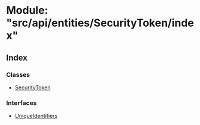 # Module: "src/api/entities/SecurityToken/index"

## Index

### Classes

* [SecurityToken](../classes/_src_api_entities_securitytoken_index_.securitytoken.md)

### Interfaces

* [UniqueIdentifiers](../interfaces/_src_api_entities_securitytoken_index_.uniqueidentifiers.md)
